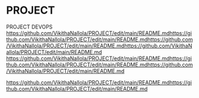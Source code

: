 # PROJECT
PROJECT DEVOPS 
https://github.com/VikithaNallola/PROJECT/edit/main/README.mdhttps://github.com/VikithaNallola/PROJECT/edit/main/README.mdhttps://github.com/VikithaNallola/PROJECT/edit/main/README.mdhttps://github.com/VikithaNallola/PROJECT/edit/main/README.md
https://github.com/VikithaNallola/PROJECT/edit/main/README.mdhttps://github.com/VikithaNallola/PROJECT/edit/main/README.mdhttps://github.com/VikithaNallola/PROJECT/edit/main/README.md

https://github.com/VikithaNallola/PROJECT/edit/main/README.mdhttps://github.com/VikithaNallola/PROJECT/edit/main/README.md
